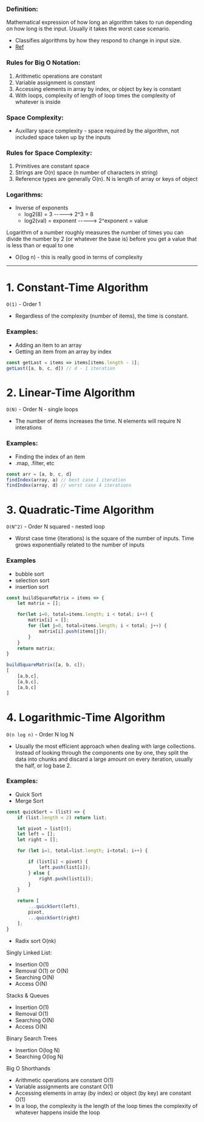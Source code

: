 ### Definition: 
Mathematical expression of how long an algorithm takes to run depending on how long is the input. Usually it takes the worst case scenario.

- Classifies algorithms by how they respond to change in input size.
- [Ref](https://medium.com/cesars-tech-insights/big-o-notation-javascript-25c79f50b19b)

### Rules for Big O Notation:
1. Arithmetic operations are constant
2. Variable assignment is constant
3. Accessing elements in array by index, or object by key is constant
4. With loops, complexity of length of loop times the complexity of whatever
is inside

### Space Complexity:
- Auxillary space complexity - space required by the algorithm, not included space taken up by the inputs

### Rules for Space Complexity:
1. Primitives are constant space
2. Strings are O(n) space (n number of characters in string)
3. Reference types are generally O(n). N is length of array or keys of object

### Logarithms:
- Inverse of exponents
    - log2(8) = 3 -----> 2^3 = 8
    - log2(val) = exponent -----> 2^exponent = value

Logarithm of a number roughly measures the number of times you can divide the 
number by 2 (or whatever the base is) before you get a value that is less than or 
equal to one

- O(log n) - this is really good in terms of complexity

---

# 1. Constant-Time Algorithm
`O(1)` - Order 1

- Regardless of the complexity (number of items), the time is constant.

### Examples: 
- Adding an item to an array
- Getting an item from an array by index

```javascript
const getLast = items => items[items.length - 1];
getLast([a, b, c, d]) // d - 1 iteration
```

# 2. Linear-Time Algorithm
`O(N)` - Order N - single loops

- The number of items increases the time. N elements will require N interations

### Examples: 
- Finding the index of an item
- .map, .filter, etc
```javascript
const arr = [a, b, c, d]
findIndex(array, a) // best case 1 iteration
findIndex(array, d) // worst case 4 iterations
```


# 3. Quadratic-Time Algorithm
`O(N^2)` - Order N squared - nested loop

- Worst case time (iterations) is the square of the number of inputs. Time grows exponentially related to the number of inputs

### Examples
- bubble sort
- selection sort
- insertion sort

```javascript
const buildSquareMatrix = items => {
    let matrix = [];

    for(let i=0, total=items.length; i < total; i++) {
        matrix[i] = [];
        for (let j=0, total=items.length; i < total; j++) {
            matrix[i].push(items[j]);
        }
    }
    return matrix;
}

buildSquareMatrix([a, b, c]);
[
    [a,b,c],
    [a,b,c],
    [a,b,c]
]
```

# 4. Logarithmic-Time Algorithm
`O(n log n)` - Order N log N

- Usually the most efficient approach when dealing with large collections. Instead of looking through the components one by one, they split the data into chunks and discard a large amount on every iteration, usually the half, or log base 2.

### Examples:
- Quick Sort 
- Merge Sort

```javascript
const quickSort = (list) => {
    if (list.length < 2) return list;

    let pivot = list[0];
    let left = [];
    let right = [];

    for (let i=1, total=list.length; i<total; i++) {

        if (list[i] < pivot) {
            left.push(list[i]);
        } else {
            right.push(list[i]);
        }
    }

    return [
        ...quickSort(left),
        pivot,
        ...quickSort(right)
    ];
}

```

- Radix sort O(nk)

Singly Linked List:
- Insertion O(1)
- Removal O(1) or O(N)
- Searching O(N)
- Access O(N)

Stacks & Queues
- Insertion O(1)
- Removal O(1)
- Searching O(N)
- Access O(N)

Binary Search Trees
- Insertion O(log N)
- Searching O(log N)

Big O Shorthands
- Arithmetic operations are constant O(1)
- Variable assignments are constant O(1)
- Accessing elements in array (by index) or object (by key) are constant O(1)
- In a loop, the complexity is the length of the loop times the complexity of whatever happens inside the loop  


